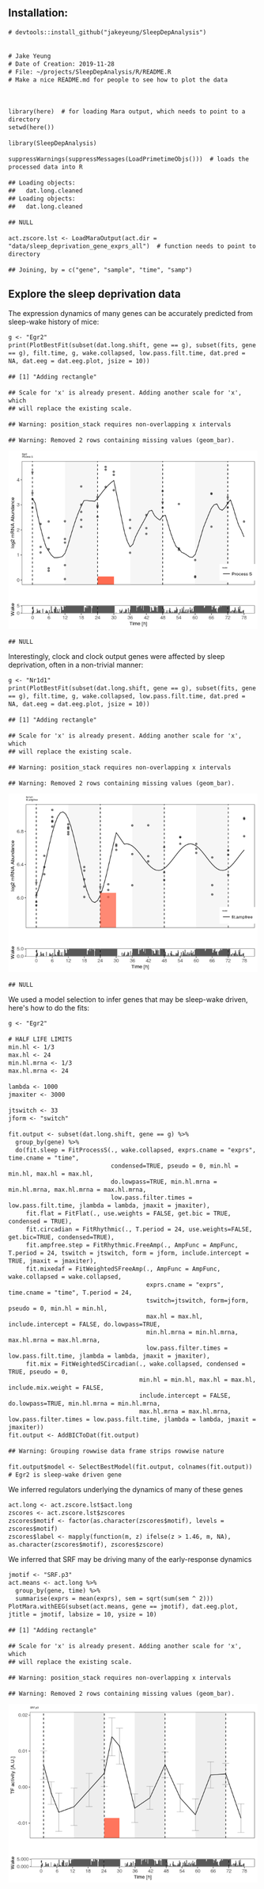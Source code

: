 Installation:
-------------

    # devtools::install_github("jakeyeung/SleepDepAnalysis")


    # Jake Yeung
    # Date of Creation: 2019-11-28
    # File: ~/projects/SleepDepAnalysis/R/README.R
    # Make a nice README.md for people to see how to plot the data



    library(here)  # for loading Mara output, which needs to point to a directory
    setwd(here())

    library(SleepDepAnalysis)

    suppressWarnings(suppressMessages(LoadPrimetimeObjs()))  # loads the processed data into R

    ## Loading objects:
    ##   dat.long.cleaned
    ## Loading objects:
    ##   dat.long.cleaned

    ## NULL

    act.zscore.lst <- LoadMaraOutput(act.dir = "data/sleep_deprivation_gene_exprs_all")  # function needs to point to directory

    ## Joining, by = c("gene", "sample", "time", "samp")

Explore the sleep deprivation data
----------------------------------

The expression dynamics of many genes can be accurately predicted from
sleep-wake history of mice:

    g <- "Egr2"
    print(PlotBestFit(subset(dat.long.shift, gene == g), subset(fits, gene == g), filt.time, g, wake.collapsed, low.pass.filt.time, dat.pred = NA, dat.eeg = dat.eeg.plot, jsize = 10))

    ## [1] "Adding rectangle"

    ## Scale for 'x' is already present. Adding another scale for 'x', which
    ## will replace the existing scale.

    ## Warning: position_stack requires non-overlapping x intervals

    ## Warning: Removed 2 rows containing missing values (geom_bar).

![](README_files/figure-markdown_strict/unnamed-chunk-2-1.png)

    ## NULL

Interestingly, clock and clock output genes were affected by sleep
deprivation, often in a non-trivial manner:

    g <- "Nr1d1"
    print(PlotBestFit(subset(dat.long.shift, gene == g), subset(fits, gene == g), filt.time, g, wake.collapsed, low.pass.filt.time, dat.pred = NA, dat.eeg = dat.eeg.plot, jsize = 10))

    ## [1] "Adding rectangle"

    ## Scale for 'x' is already present. Adding another scale for 'x', which
    ## will replace the existing scale.

    ## Warning: position_stack requires non-overlapping x intervals

    ## Warning: Removed 2 rows containing missing values (geom_bar).

![](README_files/figure-markdown_strict/unnamed-chunk-3-1.png)

    ## NULL

We used a model selection to infer genes that may be sleep-wake driven,
here's how to do the fits:

    g <- "Egr2"

    # HALF LIFE LIMITS
    min.hl <- 1/3
    max.hl <- 24
    min.hl.mrna <- 1/3
    max.hl.mrna <- 24

    lambda <- 1000
    jmaxiter <- 3000

    jtswitch <- 33
    jform <- "switch"

    fit.output <- subset(dat.long.shift, gene == g) %>%
      group_by(gene) %>%
      do(fit.sleep = FitProcessS(., wake.collapsed, exprs.cname = "exprs", time.cname = "time",
                                 condensed=TRUE, pseudo = 0, min.hl = min.hl, max.hl = max.hl,
                                 do.lowpass=TRUE, min.hl.mrna = min.hl.mrna, max.hl.mrna = max.hl.mrna,
                                 low.pass.filter.times = low.pass.filt.time, jlambda = lambda, jmaxit = jmaxiter),
         fit.flat = FitFlat(., use.weights = FALSE, get.bic = TRUE, condensed = TRUE),
         fit.circadian = FitRhythmic(., T.period = 24, use.weights=FALSE, get.bic=TRUE, condensed=TRUE),
         fit.ampfree.step = FitRhythmic.FreeAmp(., AmpFunc = AmpFunc, T.period = 24, tswitch = jtswitch, form = jform, include.intercept = TRUE, jmaxit = jmaxiter),
         fit.mixedaf = FitWeightedSFreeAmp(., AmpFunc = AmpFunc, wake.collapsed = wake.collapsed,
                                           exprs.cname = "exprs", time.cname = "time", T.period = 24,
                                           tswitch=jtswitch, form=jform, pseudo = 0, min.hl = min.hl,
                                           max.hl = max.hl, include.intercept = FALSE, do.lowpass=TRUE,
                                           min.hl.mrna = min.hl.mrna, max.hl.mrna = max.hl.mrna,
                                           low.pass.filter.times = low.pass.filt.time, jlambda = lambda, jmaxit = jmaxiter),
         fit.mix = FitWeightedSCircadian(., wake.collapsed, condensed = TRUE, pseudo = 0,
                                         min.hl = min.hl, max.hl = max.hl, include.mix.weight = FALSE,
                                         include.intercept = FALSE, do.lowpass=TRUE, min.hl.mrna = min.hl.mrna,
                                         max.hl.mrna = max.hl.mrna, low.pass.filter.times = low.pass.filt.time, jlambda = lambda, jmaxit = jmaxiter))
    fit.output <- AddBICToDat(fit.output)

    ## Warning: Grouping rowwise data frame strips rowwise nature

    fit.output$model <- SelectBestModel(fit.output, colnames(fit.output))  # Egr2 is sleep-wake driven gene

We inferred regulators underlying the dynamics of many of these genes

    act.long <- act.zscore.lst$act.long
    zscores <- act.zscore.lst$zscores
    zscores$motif <- factor(as.character(zscores$motif), levels = zscores$motif)
    zscores$label <- mapply(function(m, z) ifelse(z > 1.46, m, NA), as.character(zscores$motif), zscores$zscore)

We inferred that SRF may be driving many of the early-response dynamics

    jmotif <- "SRF.p3"
    act.means <- act.long %>%
      group_by(gene, time) %>%
      summarise(exprs = mean(exprs), sem = sqrt(sum(sem ^ 2)))
    PlotMara.withEEG(subset(act.means, gene == jmotif), dat.eeg.plot, jtitle = jmotif, labsize = 10, ysize = 10)

    ## [1] "Adding rectangle"

    ## Scale for 'x' is already present. Adding another scale for 'x', which
    ## will replace the existing scale.

    ## Warning: position_stack requires non-overlapping x intervals

    ## Warning: Removed 2 rows containing missing values (geom_bar).

![](README_files/figure-markdown_strict/unnamed-chunk-6-1.png)
